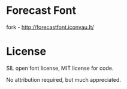Forecast Font
=============

fork - http://forecastfont.iconvau.lt/

License
=======

SIL open font license, MIT license for code.

No attribution required, but much appreciated.
